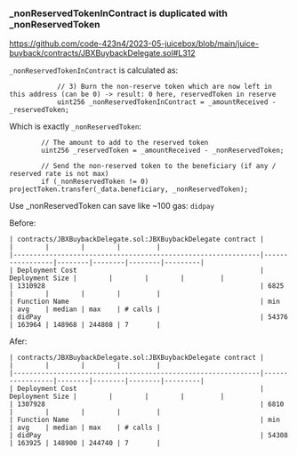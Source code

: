 ### _nonReservedTokenInContract is duplicated with _nonReservedToken

https://github.com/code-423n4/2023-05-juicebox/blob/main/juice-buyback/contracts/JBXBuybackDelegate.sol#L312

`_nonReservedTokenInContract` is calculated as:

```solidity
            // 3) Burn the non-reserve token which are now left in this address (can be 0) -> result: 0 here, reservedToken in reserve
            uint256 _nonReservedTokenInContract = _amountReceived - _reservedToken;
```

Which is exactly `_nonReservedToken`:

```solidity
        // The amount to add to the reserved token
        uint256 _reservedToken = _amountReceived - _nonReservedToken;

        // Send the non-reserved token to the beneficiary (if any / reserved rate is not max)
        if (_nonReservedToken != 0) projectToken.transfer(_data.beneficiary, _nonReservedToken);
```

Use _nonReservedToken can save like ~100 gas: `didpay`

Before:

```
| contracts/JBXBuybackDelegate.sol:JBXBuybackDelegate contract |                 |        |        |        |         |
|--------------------------------------------------------------|-----------------|--------|--------|--------|---------|
| Deployment Cost                                              | Deployment Size |        |        |        |         |
| 1310928                                                      | 6825            |        |        |        |         |
| Function Name                                                | min             | avg    | median | max    | # calls |
| didPay                                                       | 54376           | 163964 | 148968 | 244808 | 7       |
```

Afer:
```
| contracts/JBXBuybackDelegate.sol:JBXBuybackDelegate contract |                 |        |        |        |         |
|--------------------------------------------------------------|-----------------|--------|--------|--------|---------|
| Deployment Cost                                              | Deployment Size |        |        |        |         |
| 1307928                                                      | 6810            |        |        |        |         |
| Function Name                                                | min             | avg    | median | max    | # calls |
| didPay                                                       | 54308           | 163925 | 148900 | 244740 | 7       |
```

